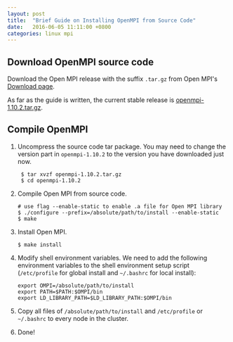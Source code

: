 ```yaml
---
layout: post
title:  "Brief Guide on Installing OpenMPI from Source Code"
date:   2016-06-05 11:11:00 +0800
categories: linux mpi
---
```


## Download OpenMPI source code

Download the Open MPI release with the suffix `.tar.gz` from Open MPI's [Download page](https://www.open-mpi.org/software/ompi/v1.10/).

As far as the guide is written, the current stable release is [openmpi-1.10.2.tar.gz](https://www.open-mpi.org/software/ompi/v1.10/downloads/openmpi-1.10.2.tar.gz).

## Compile OpenMPI

1. Uncompress the source code tar package. You may need to change the version part in `openmpi-1.10.2` to the version you have downloaded just now.

        $ tar xvzf openmpi-1.10.2.tar.gz
        $ cd openmpi-1.10.2
    
2. Compile Open MPI from source code.

    ```
    # use flag --enable-static to enable .a file for Open MPI library
    $ ./configure --prefix=/absolute/path/to/install --enable-static
    $ make
    ```
3. Install Open MPI.
    
    ```
    $ make install
    ```
4. Modify shell environment variables. We need to add the following environment variables to the shell environment setup script (`/etc/profile` for global install and `~/.bashrc` for local install):
    
    ```
    export OMPI=/absolute/path/to/install
    export PATH=$PATH:$OMPI/bin
    export LD_LIBRARY_PATH=$LD_LIBRARY_PATH:$OMPI/bin
    ```

5. Copy all files of `/absolute/path/to/install` and `/etc/profile` or `~/.bashrc` to every node in the cluster.

6. Done!

